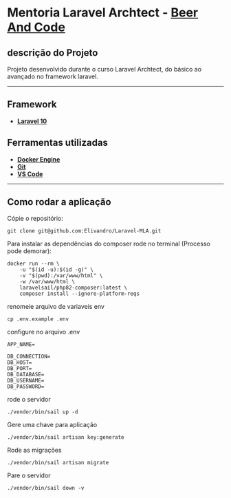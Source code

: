 # Mentoria Laravel Archtect - [Beer And Code](https://github.com/beerandcodeteam)


## descrição do Projeto

Projeto desenvolvido durante o curso Laravel Archtect, do básico ao avançado no framework laravel.

<hr>

## Framework

- [**Laravel 10**](https://laravel.com/)

## Ferramentas utilizadas

- [**Docker Engine**](https://docs.docker.com/engine/)
- [**Git**](https://git-scm.com/)
- [**VS Code**](https://code.visualstudio.com/)

<hr>

## Como rodar a aplicação

Cópie o repositório:

```
git clone git@github.com:Elivandro/Laravel-MLA.git
```

Para instalar as dependências do composer rode no terminal (Processo pode demorar):

```
docker run --rm \
    -u "$(id -u):$(id -g)" \
    -v "$(pwd):/var/www/html" \
    -w /var/www/html \
    laravelsail/php82-composer:latest \
    composer install --ignore-platform-reqs
```

renomeie arquivo de variaveis env

```
cp .env.example .env
```
configure no arquivo .env

```
APP_NAME=

DB_CONNECTION=
DB_HOST=
DB_PORT=
DB_DATABASE=
DB_USERNAME=
DB_PASSWORD=
```

rode o servidor
```
./vendor/bin/sail up -d
```

Gere uma chave para aplicação

```
./vendor/bin/sail artisan key:generate
```

Rode as migrações

```
./vendor/bin/sail artisan migrate
```

Pare o servidor
```
./vendor/bin/sail down -v
```
